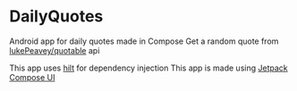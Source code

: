# DailyQuotes
Android app for daily quotes made in Compose
Get a random quote from [lukePeavey/quotable](https://github.com/lukePeavey/quotable) api

This app uses [hilt](https://github.com/googlecodelabs/android-hilt) for dependency injection
This app is made using [Jetpack Compose UI](https://developer.android.com/jetpack/compose)
